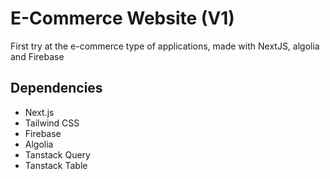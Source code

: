 # E-Commerce Website (V1)
First try at the e-commerce type of applications, made with NextJS, algolia and Firebase

## Dependencies

- Next.js
- Tailwind CSS
- Firebase
- Algolia
- Tanstack Query
- Tanstack Table